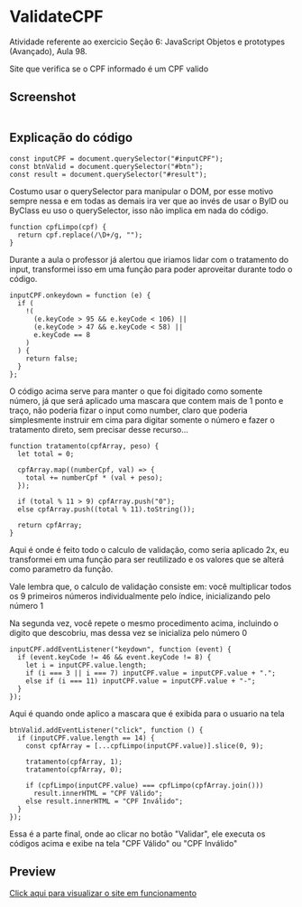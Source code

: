 # ValidateCPF

<p>Atividade referente ao exercicio Seção 6: JavaScript Objetos e prototypes (Avançado), Aula 98.</p>
<p>Site que verifica se o CPF informado é um CPF valido</p>

## Screenshot

<img href="https://github.com/iSherlott/ValidateCPF/blob/main/assets/img/screenshot.PNG?raw=true">

## Explicação do código

```
const inputCPF = document.querySelector("#inputCPF");
const btnValid = document.querySelector("#btn");
const result = document.querySelector("#result");
```

<p>Costumo usar o querySelector para manipular o DOM, por esse motivo sempre nessa e em todas as demais ira ver que ao invés de usar o ByID ou ByClass eu uso o querySelector, isso não implica em nada do código.</p>

```
function cpfLimpo(cpf) {
  return cpf.replace(/\D+/g, "");
}
```

<p>Durante a aula o professor já alertou que iriamos lidar com o tratamento do input, transformei isso em uma função para poder aproveitar durante todo o código.</p>

```
inputCPF.onkeydown = function (e) {
  if (
    !(
      (e.keyCode > 95 && e.keyCode < 106) ||
      (e.keyCode > 47 && e.keyCode < 58) ||
      e.keyCode == 8
    )
  ) {
    return false;
  }
};
```

<p>O código acima serve para manter o que foi digitado como somente número, já que será aplicado uma mascara que contem mais de 1 ponto e traço, não poderia fizar o input como number, claro que poderia simplesmente instruir em cima para digitar somente o número e fazer o tratamento direto, sem precisar desse recurso...</p>

```
function tratamento(cpfArray, peso) {
  let total = 0;

  cpfArray.map((numberCpf, val) => {
    total += numberCpf * (val + peso);
  });

  if (total % 11 > 9) cpfArray.push("0");
  else cpfArray.push((total % 11).toString());

  return cpfArray;
}
```

<p>Aqui é onde é feito todo o calculo de validação, como seria aplicado 2x, eu transformei em uma função para ser reutilizado e os valores que se alterá como parametro da função.</p>
<p>Vale lembra que, o calculo de validação consiste em: você multiplicar todos os 9 primeiros números individualmente pelo índice, inicializando pelo número 1</p>
<p>Na segunda vez, você repete o mesmo procedimento acima, incluindo o digito que descobriu, mas dessa vez se inicializa pelo número 0</p>

```
inputCPF.addEventListener("keydown", function (event) {
  if (event.keyCode != 46 && event.keyCode != 8) {
    let i = inputCPF.value.length;
    if (i === 3 || i === 7) inputCPF.value = inputCPF.value + ".";
    else if (i === 11) inputCPF.value = inputCPF.value + "-";
  }
});
```

<p>Aqui é quando onde aplico a mascara que é exibida para o usuario na tela</p>

```
btnValid.addEventListener("click", function () {
  if (inputCPF.value.length == 14) {
    const cpfArray = [...cpfLimpo(inputCPF.value)].slice(0, 9);

    tratamento(cpfArray, 1);
    tratamento(cpfArray, 0);

    if (cpfLimpo(inputCPF.value) === cpfLimpo(cpfArray.join()))
      result.innerHTML = "CPF Válido";
    else result.innerHTML = "CPF Inválido";
  }
});
```

<p>Essa é a parte final, onde ao clicar no botão "Validar", ele executa os códigos acima e exibe na tela "CPF Válido" ou "CPF Inválido"</p>

## Preview

<a href="https://isherlott.github.io/ValidateCPF/">Click aqui para visualizar o site em funcionamento</a>
